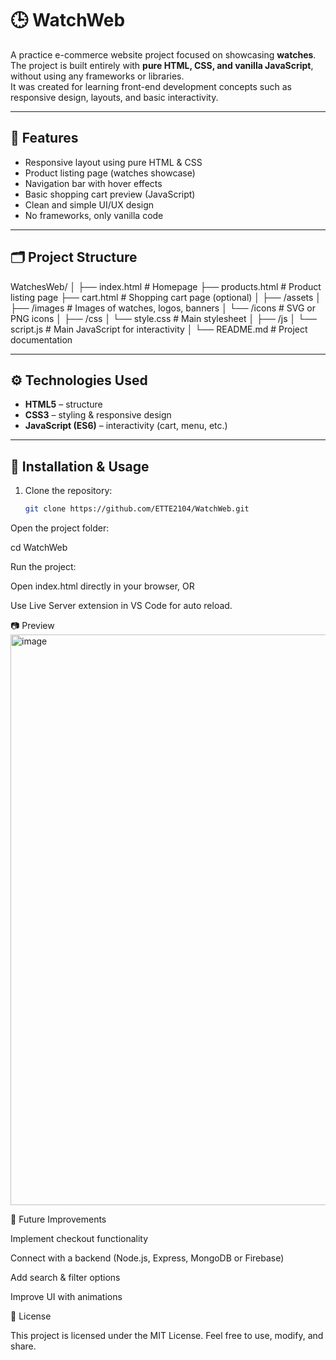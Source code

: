 # 🕒 WatchWeb  

A practice e-commerce website project focused on showcasing **watches**.  
The project is built entirely with **pure HTML, CSS, and vanilla JavaScript**, without using any frameworks or libraries.  
It was created for learning front-end development concepts such as responsive design, layouts, and basic interactivity.  

---

## 📌 Features  
- Responsive layout using pure HTML & CSS  
- Product listing page (watches showcase)  
- Navigation bar with hover effects  
- Basic shopping cart preview (JavaScript)  
- Clean and simple UI/UX design  
- No frameworks, only vanilla code  

---

## 🗂️ Project Structure  

WatchesWeb/
│
├── index.html # Homepage
├── products.html # Product listing page
├── cart.html # Shopping cart page (optional)
│
├── /assets
│ ├── /images # Images of watches, logos, banners
│ └── /icons # SVG or PNG icons
│
├── /css
│ └── style.css # Main stylesheet
│
├── /js
│ └── script.js # Main JavaScript for interactivity
│
└── README.md # Project documentation


---

## ⚙️ Technologies Used  
- **HTML5** – structure  
- **CSS3** – styling & responsive design  
- **JavaScript (ES6)** – interactivity (cart, menu, etc.)  

---

## 🚀 Installation & Usage  

1. Clone the repository:  
   ```bash
   git clone https://github.com/ETTE2104/WatchWeb.git

Open the project folder:

cd WatchWeb


Run the project:

Open index.html directly in your browser, OR

Use Live Server extension
 in VS Code for auto reload.

📷 Preview
<img width="1897" height="913" alt="image" src="https://github.com/user-attachments/assets/adae57a2-4953-4fb5-8a44-a48750ffb29e" />


🔮 Future Improvements

Implement checkout functionality

Connect with a backend (Node.js, Express, MongoDB or Firebase)

Add search & filter options

Improve UI with animations

📄 License

This project is licensed under the MIT License.
Feel free to use, modify, and share.
